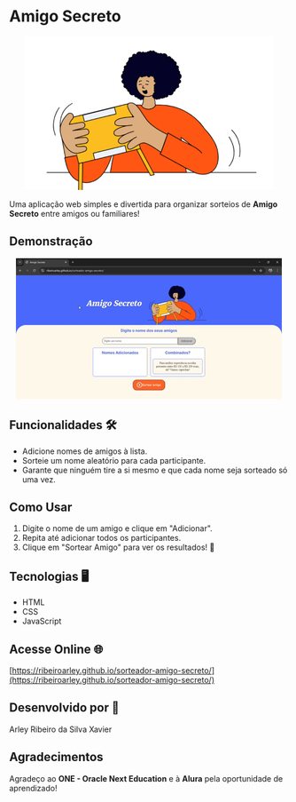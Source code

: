 # Amigo Secreto

<div align="center">
  <img src="assets/amigo-secreto.png" alt="Banner do Amigo Secreto">
</div>

Uma aplicação web simples e divertida para organizar sorteios de **Amigo Secreto** entre amigos ou familiares!

## Demonstração

<div align="center">
  <img src="assets/amigo-secreto-gif.gif" alt="Demonstração">
</div>

## Funcionalidades 🛠️
- Adicione nomes de amigos à lista.
- Sorteie um nome aleatório para cada participante.
- Garante que ninguém tire a si mesmo e que cada nome seja sorteado só uma vez.

## Como Usar
1. Digite o nome de um amigo e clique em "Adicionar".
2. Repita até adicionar todos os participantes.
3. Clique em "Sortear Amigo" para ver os resultados! 🎉

## Tecnologias 🖥️
- HTML
- CSS
- JavaScript

## Acesse Online 🌐
[https://ribeiroarley.github.io/sorteador-amigo-secreto/](https://ribeiroarley.github.io/sorteador-amigo-secreto/)

## Desenvolvido por 💼
Arley Ribeiro da Silva Xavier

## Agradecimentos
Agradeço ao **ONE - Oracle Next Education** e à **Alura** pela oportunidade de aprendizado!